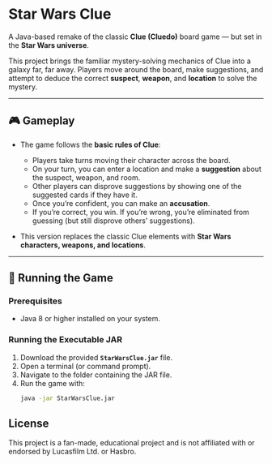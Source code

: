 # Star Wars Clue  

A Java-based remake of the classic **Clue (Cluedo)** board game — but set in the **Star Wars universe**.  

This project brings the familiar mystery-solving mechanics of Clue into a galaxy far, far away. Players move around the board, make suggestions, and attempt to deduce the correct **suspect**, **weapon**, and **location** to solve the mystery.  

---

## 🎮 Gameplay  

- The game follows the **basic rules of Clue**:
  - Players take turns moving their character across the board.  
  - On your turn, you can enter a location and make a **suggestion** about the suspect, weapon, and room.  
  - Other players can disprove suggestions by showing one of the suggested cards if they have it.  
  - Once you’re confident, you can make an **accusation**.  
  - If you’re correct, you win. If you’re wrong, you’re eliminated from guessing (but still disprove others’ suggestions).  

- This version replaces the classic Clue elements with **Star Wars characters, weapons, and locations**.  

---

## 🚀 Running the Game  

### Prerequisites  
- Java 8 or higher installed on your system.  

### Running the Executable JAR  
1. Download the provided **`StarWarsClue.jar`** file.  
2. Open a terminal (or command prompt).  
3. Navigate to the folder containing the JAR file.  
4. Run the game with:  
   ```bash
   java -jar StarWarsClue.jar

## License
This project is a fan-made, educational project and is not affiliated with or endorsed by Lucasfilm Ltd. or Hasbro.
